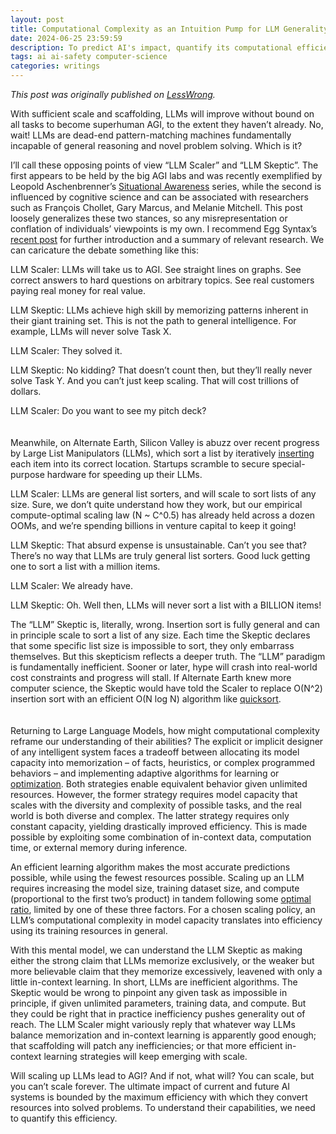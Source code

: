 ```yaml
---
layout: post
title: Computational Complexity as an Intuition Pump for LLM Generality
date: 2024-06-25 23:59:59
description: To predict AI's impact, quantify its computational efficiency.
tags: ai ai-safety computer-science
categories: writings
---
```

_This post was originally published on [LessWrong](https://www.lesswrong.com/posts/HxHYPJoaWD8AjaHCk/computational-complexity-as-an-intuition-pump-for-llm)._

With sufficient scale and scaffolding, LLMs will improve without bound on all tasks to become superhuman AGI, to the extent they haven’t already. No, wait! LLMs are dead-end pattern-matching machines fundamentally incapable of general reasoning and novel problem solving. Which is it?

I’ll call these opposing points of view “LLM Scaler” and “LLM Skeptic”. The first appears to be held by the big AGI labs and was recently exemplified by Leopold Aschenbrenner’s [Situational Awareness](https://situational-awareness.ai/) series, while the second is influenced by cognitive science and can be associated with researchers such as François Chollet, Gary Marcus, and Melanie Mitchell. This post loosely generalizes these two stances, so any misrepresentation or conflation of individuals’ viewpoints is my own. I recommend Egg Syntax’s [recent post](https://www.lesswrong.com/posts/k38sJNLk7YbJA72ST/llm-generality-is-a-timeline-crux) for further introduction and a summary of relevant research. We can caricature the debate something like this:

LLM Scaler: LLMs will take us to AGI. See straight lines on graphs. See correct answers to hard questions on arbitrary topics. See real customers paying real money for real value.

LLM Skeptic: LLMs achieve high skill by memorizing patterns inherent in their giant training set. This is not the path to general intelligence. For example, LLMs will never solve Task X.

LLM Scaler: They solved it.

LLM Skeptic: No kidding? That doesn’t count then, but they’ll really never solve Task Y. And you can’t just keep scaling. That will cost trillions of dollars.

LLM Scaler: Do you want to see my pitch deck?
\
\
\
Meanwhile, on Alternate Earth, Silicon Valley is abuzz over recent progress by Large List Manipulators (LLMs), which sort a list by iteratively [inserting](https://en.wikipedia.org/wiki/Insertion_sort) each item into its correct location. Startups scramble to secure special-purpose hardware for speeding up their LLMs.

LLM Scaler: LLMs are general list sorters, and will scale to sort lists of any size. Sure, we don’t quite understand how they work, but our empirical compute-optimal scaling law (N ~ C^0.5) has already held across a dozen OOMs, and we’re spending billions in venture capital to keep it going!

LLM Skeptic: That absurd expense is unsustainable. Can’t you see that? There’s no way that LLMs are truly general list sorters. Good luck getting one to sort a list with a million items.

LLM Scaler: We already have.

LLM Skeptic: Oh. Well then, LLMs will never sort a list with a BILLION items!

The “LLM” Skeptic is, literally, wrong. Insertion sort is fully general and can in principle scale to sort a list of any size. Each time the Skeptic declares that some specific list size is impossible to sort, they only embarrass themselves. But this skepticism reflects a deeper truth. The “LLM” paradigm is fundamentally inefficient. Sooner or later, hype will crash into real-world cost constraints and progress will stall. If Alternate Earth knew more computer science, the Skeptic would have told the Scaler to replace O(N^2) insertion sort with an efficient O(N log N) algorithm like [quicksort](https://en.wikipedia.org/wiki/Quicksort).
\
\
\
Returning to Large Language Models, how might computational complexity reframe our understanding of their abilities? The explicit or implicit designer of any intelligent system faces a tradeoff between allocating its model capacity into memorization – of facts, heuristics, or complex programmed behaviors – and implementing adaptive algorithms for learning or [optimization](https://arxiv.org/abs/1906.01820). Both strategies enable equivalent behavior given unlimited resources. However, the former strategy requires model capacity that scales with the diversity and complexity of possible tasks, and the real world is both diverse and complex. The latter strategy requires only constant capacity, yielding drastically improved efficiency. This is made possible by exploiting some combination of in-context data, computation time, or external memory during inference.

An efficient learning algorithm makes the most accurate predictions possible, while using the fewest resources possible. Scaling up an LLM requires increasing the model size, training dataset size, and compute (proportional to the first two’s product) in tandem following some [optimal ratio](https://arxiv.org/abs/2203.15556), limited by one of these three factors. For a chosen scaling policy, an LLM’s computational complexity in model capacity translates into efficiency using its training resources in general.

With this mental model, we can understand the LLM Skeptic as making either the strong claim that LLMs memorize exclusively, or the weaker but more believable claim that they memorize excessively, leavened with only a little in-context learning. In short, LLMs are inefficient algorithms. The Skeptic would be wrong to pinpoint any given task as impossible in principle, if given unlimited parameters, training data, and compute. But they could be right that in practice inefficiency pushes generality out of reach. The LLM Scaler might variously reply that whatever way LLMs balance memorization and in-context learning is apparently good enough; that scaffolding will patch any inefficiencies; or that more efficient in-context learning strategies will keep emerging with scale.

Will scaling up LLMs lead to AGI? And if not, what will? You can scale, but you can’t scale forever. The ultimate impact of current and future AI systems is bounded by the maximum efficiency with which they convert resources into solved problems. To understand their capabilities, we need to quantify this efficiency.
